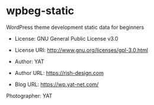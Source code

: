 # wpbeg-static

WordPress theme development static data for beginners

- License: GNU General Public License v3.0
- License URI: http://www.gnu.org/licenses/gpl-3.0.html

- Author: YAT
- Author URL: https://rish-design.com
- Blog URL: https://wp.yat-net.com/

Photographer: YAT